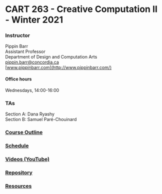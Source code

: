 # CART 263 - Creative Computation II - Winter 2021

### Instructor

Pippin Barr  
Assistant Professor  
Department of Design and Computation Arts  
[pippin.barr@concordia.ca](mailto:pippin.barr@concordia.ca)  
[www.pippinbarr.com](http://www.pippinbarr.com/)  

#### Office hours
Wednesdays, 14:00-16:00

### TAs
Section A: Dana Ryashy  
Section B: Samuel Paré-Chouinard

### [Course Outline](https://pippinbarr.github.io/cart263-2021/course-information/outline.html)
### [Schedule](https://pippinbarr.github.io/cart263-2021/course-information/schedule.html)
### [Videos (YouTube)](https://www.youtube.com/channel/UCgMMSLb6Zywjhk9JW6I00Aw/playlists?view=50&sort=dd&shelf_id=2)
### [Repository](https://www.github.com/pippinbarr/cart263-2021/)
### [Resources](https://pippinbarr.github.io/cart263-2021/course-information/resources.html)
